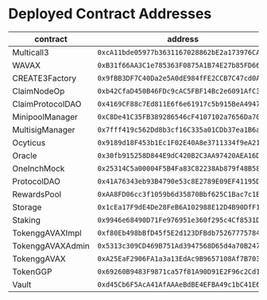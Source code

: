 # Deployed Contract Addresses

| contract         | address                                      |
| ---------------- | -------------------------------------------- |
| Multicall3       | `0xcA11bde05977b3631167028862bE2a173976CA11` |
| WAVAX            | `0xB31f66AA3C1e785363F0875A1B74E27b85FD66c7` |
| CREATE3Factory   | `0x9fBB3DF7C40Da2e5A0dE984fFE2CCB7C47cd0ABf` |
| ClaimNodeOp      | `0xb42CfaD450B46FDc9cAC5FBF14Bc2e6091AfC35c` |
| ClaimProtocolDAO | `0x4169CF88c7Ed811E6f6e61917c5b915BeA49476c` |
| MinipoolManager  | `0xC8De41C35FB389286546cF4107102a7656Da7037` |
| MultisigManager  | `0x7fff419c562Dd8b3cf16C335a01CDb37ea1B6a3B` |
| Ocyticus         | `0x9189d18F453b1Ec1F02E40A8e3711334f9eA210B` |
| Oracle           | `0x30fb915258D844E9dC420B2C3AA97420AEA16Db7` |
| OneInchMock      | `0x25314C5a00004F5B4Fa83C82238Ab879f48B58aA` |
| ProtocolDAO      | `0x41A76343eb93B4790e53c8E2789E09EF41195D0B` |
| RewardsPool      | `0xAA8FD06cc3f1059b6d35870Bbf625C1Bac7c1B1D` |
| Storage          | `0x1cEa17F9dE4De28FeB6A102988E12D4B90DfF1a9` |
| Staking          | `0x9946e68490D71Fe976951e360f295c4Cf8531D00` |
| TokenggAVAXImpl  | `0xf80Eb498bBfD45f5E2d123DFBdb752677757843E` |
| TokenggAVAXAdmin | `0x5313c309CD469B751Ad3947568D65d4a70B247cF` |
| TokenggAVAX      | `0xA25EaF2906FA1a3a13EdAc9B9657108Af7B703e3` |
| TokenGGP         | `0x69260B9483F9871ca57f81A90D91E2F96c2Cd11d` |
| Vault            | `0xd45Cb6F5AcA41AfAAAeBdBE4EFBA49c1bC41E6BA`  |
